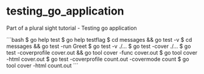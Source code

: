 # testing_go_application
Part of a plural sight tutorial - Testing go application

´´´bash
$ go help test
$ go help testflag
$ cd messages && go test -v
$ cd messages && go test -run Greet
$ go test -v ./...
$ go test -cover ./...
$ go test -coverprofile cover.out && go tool cover -func cover.out
$ go tool cover -html cover.out
$ go test -coverprofile count.out -covermode count
$ go tool cover -html count.out
´´´